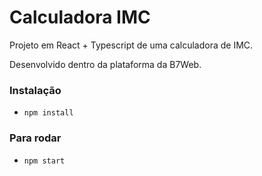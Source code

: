# Calculadora IMC

Projeto em React + Typescript de uma calculadora de IMC.

Desenvolvido dentro da plataforma da B7Web.

### Instalação
- `npm install`

### Para rodar
- `npm start`